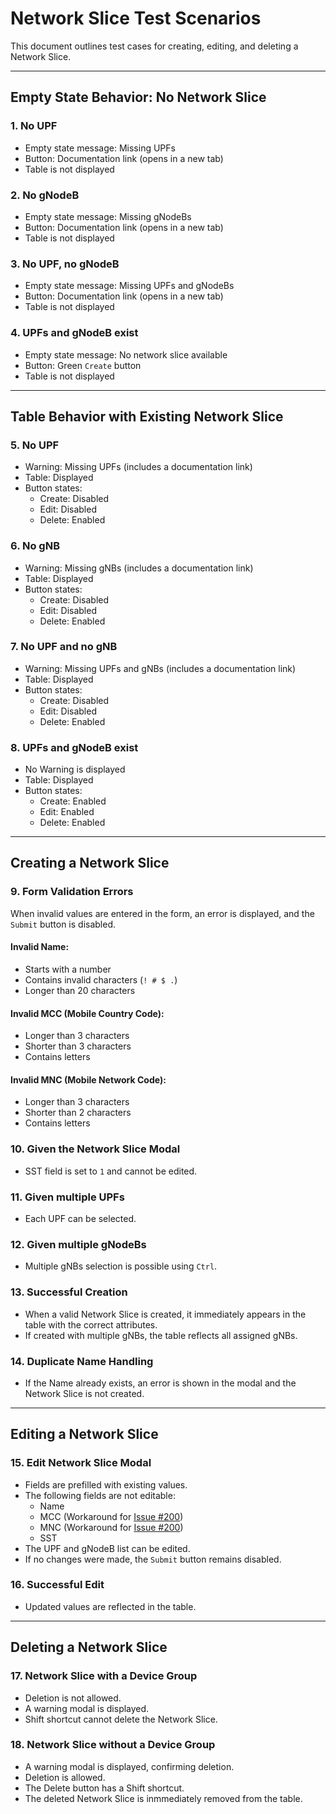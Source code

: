 # Network Slice Test Scenarios

This document outlines test cases for creating, editing, and deleting a Network Slice.

---

## Empty State Behavior: No Network Slice

### 1. No UPF
- Empty state message: Missing UPFs
- Button: Documentation link (opens in a new tab)
- Table is not displayed

### 2. No gNodeB
- Empty state message: Missing gNodeBs
- Button: Documentation link (opens in a new tab)
- Table is not displayed

### 3. No UPF, no gNodeB
- Empty state message: Missing UPFs and gNodeBs
- Button: Documentation link (opens in a new tab)
- Table is not displayed

### 4. UPFs and gNodeB exist
- Empty state message: No network slice available
- Button: Green `Create` button
- Table is not displayed

---

## Table Behavior with Existing Network Slice

### 5. No UPF
- Warning: Missing UPFs (includes a documentation link)
- Table: Displayed
- Button states:
  - Create: Disabled
  - Edit: Disabled
  - Delete: Enabled

### 6. No gNB
- Warning: Missing gNBs (includes a documentation link)
- Table: Displayed
- Button states:
  - Create: Disabled
  - Edit: Disabled
  - Delete: Enabled


### 7. No UPF and no gNB
- Warning: Missing UPFs and gNBs (includes a documentation link)
- Table: Displayed
- Button states:
  - Create: Disabled
  - Edit: Disabled
  - Delete: Enabled

### 8. UPFs and gNodeB exist
- No Warning is displayed
- Table: Displayed
- Button states:
  - Create: Enabled
  - Edit: Enabled
  - Delete: Enabled

---

## Creating a Network Slice

### 9. Form Validation Errors  
When invalid values are entered in the form, an error is displayed, and the `Submit` button is disabled.  

#### Invalid Name:
- Starts with a number
- Contains invalid characters (`! # $ .`)
- Longer than 20 characters

#### Invalid MCC (Mobile Country Code):
- Longer than 3 characters
- Shorter than 3 characters
- Contains letters

#### Invalid MNC (Mobile Network Code):  
- Longer than 3 characters
- Shorter than 2 characters
- Contains letters

### 10. Given the Network Slice Modal
- SST field is set to `1` and cannot be edited.

### 11. Given multiple UPFs
- Each UPF can be selected.

### 12. Given multiple gNodeBs
- Multiple gNBs selection is possible using `Ctrl`.

### 13. Successful Creation
- When a valid Network Slice is created, it immediately appears in the table with the correct attributes.
- If created with multiple gNBs, the table reflects all assigned gNBs.

### 14. Duplicate Name Handling  
- If the Name already exists, an error is shown in the modal and the Network Slice is not created.

---

## Editing a Network Slice

### 15. Edit Network Slice Modal
- Fields are prefilled with existing values.
- The following fields are not editable:
  - Name
  - MCC (Workaround for [Issue #200](https://github.com/omec-project/webconsole/issues/200))
  - MNC (Workaround for [Issue #200](https://github.com/omec-project/webconsole/issues/200))
  - SST
- The UPF and gNodeB list can be edited.
- If no changes were made, the `Submit` button remains disabled.

### 16. Successful Edit
- Updated values are reflected in the table.

---

## Deleting a Network Slice

### 17. Network Slice with a Device Group
- Deletion is not allowed.
- A warning modal is displayed.
- Shift shortcut cannot delete the Network Slice.

### 18. Network Slice without a Device Group
- A warning modal is displayed, confirming deletion.
- Deletion is allowed.
- The Delete button has a Shift shortcut.
- The deleted Network Slice is inmmediately removed from the table.
